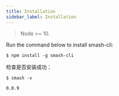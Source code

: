 ```yaml
---
title: Installation
sidebar_label: Installation
---
```


> Node >= 10.

Run the command below to install smash-cli:

```shell
$ npm install -g smash-cli
```

检查是否安装成功：

```shell
$ smash -v

0.0.9
```
